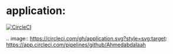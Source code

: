 # application:

[![CircleCI](https://circleci.com/gh/application.svg?style=shield)](https://app.circleci.com/pipelines/github/Ahmedabdalaah)


.. image:: https://circleci.com/gh/application.svg?style=svg:target: https://app.circleci.com/pipelines/github/Ahmedabdalaah